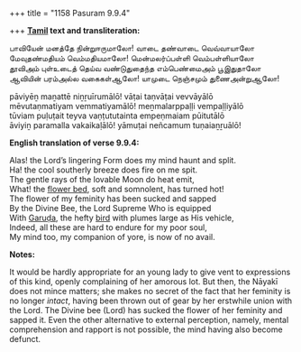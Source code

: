 +++
title = "1158 Pasuram 9.9.4"

+++
**[Tamil](/definition/tamil#history "show Tamil definitions") text and transliteration:**

பாவியேன் மனத்தே நின்றுஈருமாலோ! வாடை தண்வாடை வெவ்வாயாலோ  
மேவுதண்மதியம் வெம்மதியமாலோ! மென்மலர்ப்பள்ளி வெம்பள்ளியாலோ  
தூவிஅம் புள்உடைத் தெய்வ வண்டுதுதைந்த எம்பெண்மைஅம் பூஇதுதாலோ  
ஆவியின் பரம்அல்ல வகைகள்ஆலோ! யாமுடை நெஞ்சமும் துணைஅன்றுஆலோ!

pāviyēṉ maṉattē niṉṟuīrumālō! vāṭai taṇvāṭai vevvāyālō  
mēvutaṇmatiyam vemmatiyamālō! meṉmalarppaḷḷi vempaḷḷiyālō  
tūviam puḷuṭait teyva vaṇṭututainta empeṇmaiam pūitutālō  
āviyiṉ paramalla vakaikaḷālō! yāmuṭai neñcamum tuṇaiaṉṟuālō!

**English translation of verse 9.9.4:**

Alas! the Lord’s lingering Form does my mind haunt and split.  
Ha! the cool southerly breeze does fire on me spit.  
The gentle rays of the lovable Moon do heat emit,  
What! the [flower bed](/definition/flower-bed#history "show flower bed definitions"), soft and somnolent, has turned hot!  
The flower of my feminity has been sucked and sapped  
By the Divine Bee, the Lord Supreme Who is equipped  
With [Garuḍa](/definition/garuda#vaishnavism "show Garuḍa definitions"), the hefty [bird](/definition/bird#history "show bird definitions") with plumes large as His vehicle,  
Indeed, all these are hard to endure for my poor soul,  
My mind too, my companion of yore, is now of no avail.

**Notes:**

It would be hardly appropriate for an young lady to give vent to expressions of this kind, openly complaining of her amorous lot. But then, the Nāyakī does not mince matters; she makes no secret of the fact that her feminity is no longer *intact*, having been thrown out of gear by her erstwhile union with the Lord. The Divine bee (Lord) has sucked the flower of her feminity and sapped it. Even the other alternative to external perception, namely, mental comprehension and rapport is not possible, the mind having also become defunct.


